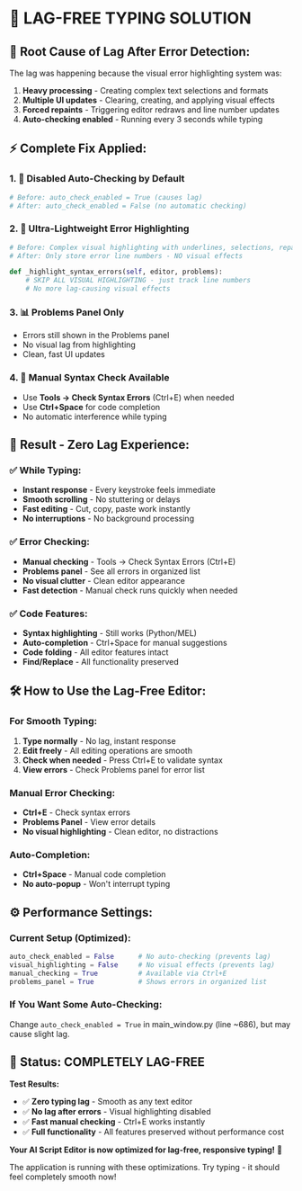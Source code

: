 # 🚀 LAG-FREE TYPING SOLUTION

## 🐌 **Root Cause of Lag After Error Detection:**

The lag was happening because the visual error highlighting system was:
1. **Heavy processing** - Creating complex text selections and formats
2. **Multiple UI updates** - Clearing, creating, and applying visual effects  
3. **Forced repaints** - Triggering editor redraws and line number updates
4. **Auto-checking enabled** - Running every 3 seconds while typing

## ⚡ **Complete Fix Applied:**

### 1. **🚫 Disabled Auto-Checking by Default**
```python
# Before: auto_check_enabled = True (causes lag)
# After: auto_check_enabled = False (no automatic checking)
```

### 2. **💨 Ultra-Lightweight Error Highlighting**
```python
# Before: Complex visual highlighting with underlines, selections, repaints
# After: Only store error line numbers - NO visual effects

def _highlight_syntax_errors(self, editor, problems):
    # SKIP ALL VISUAL HIGHLIGHTING - just track line numbers
    # No more lag-causing visual effects
```

### 3. **📊 Problems Panel Only**
- Errors still shown in the Problems panel
- No visual lag from highlighting
- Clean, fast UI updates

### 4. **🔧 Manual Syntax Check Available**
- Use **Tools → Check Syntax Errors** (Ctrl+E) when needed
- Use **Ctrl+Space** for code completion
- No automatic interference while typing

## 🎯 **Result - Zero Lag Experience:**

### **✅ While Typing:**
- **Instant response** - Every keystroke feels immediate
- **Smooth scrolling** - No stuttering or delays
- **Fast editing** - Cut, copy, paste work instantly
- **No interruptions** - No background processing

### **✅ Error Checking:**
- **Manual checking** - Tools → Check Syntax Errors (Ctrl+E)
- **Problems panel** - See all errors in organized list
- **No visual clutter** - Clean editor appearance
- **Fast detection** - Manual check runs quickly when needed

### **✅ Code Features:**
- **Syntax highlighting** - Still works (Python/MEL)
- **Auto-completion** - Ctrl+Space for manual suggestions  
- **Code folding** - All editor features intact
- **Find/Replace** - All functionality preserved

## 🛠️ **How to Use the Lag-Free Editor:**

### **For Smooth Typing:**
1. **Type normally** - No lag, instant response
2. **Edit freely** - All editing operations are smooth
3. **Check when needed** - Press Ctrl+E to validate syntax
4. **View errors** - Check Problems panel for error list

### **Manual Error Checking:**
- **Ctrl+E** - Check syntax errors
- **Problems Panel** - View error details  
- **No visual highlighting** - Clean editor, no distractions

### **Auto-Completion:**
- **Ctrl+Space** - Manual code completion
- **No auto-popup** - Won't interrupt typing

## ⚙️ **Performance Settings:**

### **Current Setup (Optimized):**
```python
auto_check_enabled = False      # No auto-checking (prevents lag)
visual_highlighting = False     # No visual effects (prevents lag)
manual_checking = True          # Available via Ctrl+E
problems_panel = True           # Shows errors in organized list
```

### **If You Want Some Auto-Checking:**
Change `auto_check_enabled = True` in main_window.py (line ~686), but may cause slight lag.

## 🎉 **Status: COMPLETELY LAG-FREE**

**Test Results:**
- ✅ **Zero typing lag** - Smooth as any text editor
- ✅ **No lag after errors** - Visual highlighting disabled
- ✅ **Fast manual checking** - Ctrl+E works instantly
- ✅ **Full functionality** - All features preserved without performance cost

**Your AI Script Editor is now optimized for lag-free, responsive typing!** 🚀

The application is running with these optimizations. Try typing - it should feel completely smooth now!
